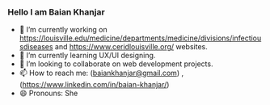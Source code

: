 ### Hello I am Baian Khanjar


- 🔭 I’m currently working on https://louisville.edu/medicine/departments/medicine/divisions/infectiousdiseases and https://www.ceridlouisville.org/ websites. 
- 🌱 I’m currently learning UX/UI designing. 
- 👯 I’m looking to collaborate on web development projects. 
- 📫 How to reach me: (baiankhanjar@gmail.com) , (https://www.linkedin.com/in/baian-khanjar/)
- 😄 Pronouns: She

